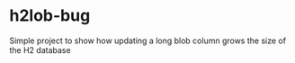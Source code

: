# h2lob-bug
Simple project to show how updating a long blob column grows the size of the H2 database

